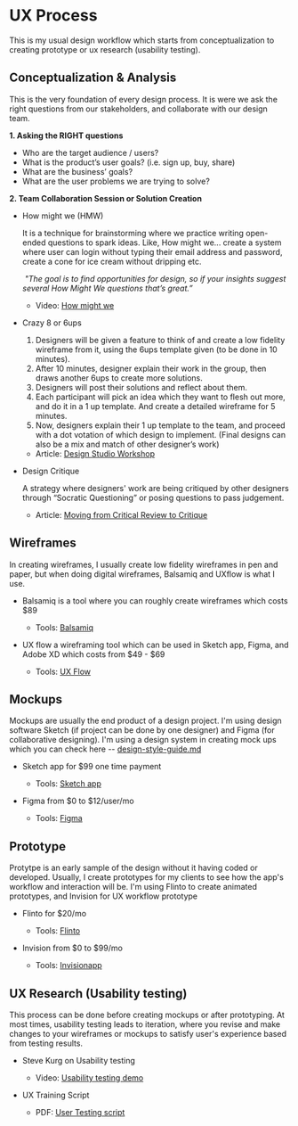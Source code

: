 # UX Process

This is my usual design workflow which starts from conceptualization to creating prototype or ux research (usability testing). 

## Conceptualization & Analysis

This is the very foundation of every design process. It is were we ask the right questions from our stakeholders, and collaborate with our design team.

**1. Asking the RIGHT questions**
* Who are the target audience / users?
* What is the product’s user goals? (i.e. sign up, buy, share)
* What are the business’ goals?
* What are the user problems we are trying to solve?

**2. Team Collaboration Session or Solution Creation**

* How might we (HMW)

  It is a technique for brainstorming where we practice writing open-ended questions to spark ideas. Like,  How might we... create a system where user can login without typing their email address and password, create a cone for ice cream without dripping etc.  

   _"The goal is to find opportunities for design, so if your insights suggest several How Might We questions that’s great.”_
  
  - Video: [How might we](https://vimeo.com/102964749)
  
* Crazy 8 or 6ups 
  1. Designers will be given a feature to think of and create a low fidelity wireframe from it, using the 6ups template   given (to be done in 10 minutes). 
  2. After 10 minutes, designer explain their work in the group, then draws another 6ups to create more solutions. 
  3. Designers will post their solutions and reflect about them.
  4. Each participant will pick an idea which they want to flesh out more, and do it in a 1 up template. And create a detailed wireframe for 5 minutes.
  5. Now, designers explain their 1 up template to the team, and proceed with a dot votation of which design to implement. (Final designs can also be a mix and match of other designer’s work)
  
  
    - Article: [Design Studio Workshop](https://articles.uie.com/design_studio_workshop/)
  
* Design Critique
    
    A strategy where designers' work are being critiqued by other designers through “Socratic Questioning” or posing questions to pass judgement. 
    
    - Article: [Moving from Critical Review to Critique](https://www.uie.com/brainsparks/2011/10/27/moving-from-critical-review-to-critique/ )
    
## Wireframes

  In creating wireframes, I usually create low fidelity wireframes in pen and paper, but when doing digital wireframes, Balsamiq and UXflow is what I use.
  
  * Balsamiq is a tool where you can roughly create wireframes which costs $89
  
    - Tools: [Balsamiq](https://balsamiq.com/)
    
  * UX flow a wireframing tool which can be used in Sketch app, Figma, and Adobe XD which costs from $49 - $69
  
    - Tools: [UX Flow](https://lstore.graphics/uxflow/)
  
## Mockups

  Mockups are usually the end product of a design project. I'm using design software Sketch (if project can be done by one designer) and Figma (for collaborative designing). I'm using a design system in creating mock ups which you can check here -- [design-style-guide.md](https://github.com/rielm/design-resources/blob/master/design-style-guide.md)
  
  * Sketch app for $99 one time payment
  
    - Tools: [Sketch app](https://www.sketchapp.com/)
    
  * Figma from $0 to $12/user/mo
  
    - Tools: [Figma](https://www.figma.com/)
  
## Prototype
  
  Protytpe is an early sample of the design without it having coded or developed. Usually, I create prototypes for my clients to see how the app's workflow and interaction will be. I'm using Flinto to create animated prototypes, and Invision for UX workflow prototype
  
  * Flinto for $20/mo
  
    - Tools: [Flinto](https://www.flinto.com/)
    
  * Invision from $0 to $99/mo
  
    - Tools: [Invisionapp](https://www.invisionapp.com/)
 
   
## UX Research (Usability testing) 

  This process can be done before creating mockups or after prototyping. At most times, usability testing leads to iteration, where you revise and make changes to your wireframes or mockups to satisfy user's experience based from testing results. 
  
  * Steve Kurg on Usability testing

    - Video: [Usability testing demo](https://www.youtube.com/watch?v=VTW1yYUqBm8)
 
 * UX Training Script
 
     - PDF: [User Testing script](https://www.dropbox.com/s/2fiae85r4wqzgf3/UXT-User-Test-Plan-2015.pdf?dl=0)
  
